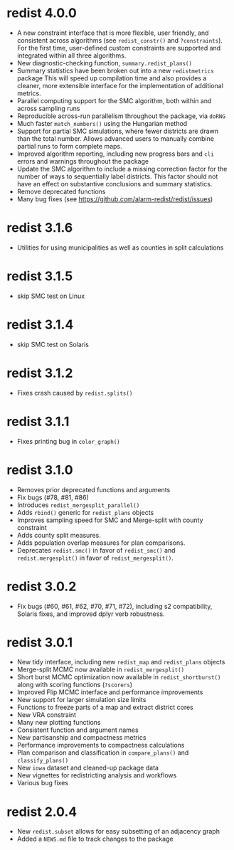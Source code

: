 # redist 4.0.0
* A new constraint interface that is more flexible, user friendly, and consistent 
across algorithms (see `redist_constr()` and `?constraints`). For the first time,
user-defined custom constraints are supported and integrated within all three 
algorithms.
* New diagnostic-checking function, `summary.redist_plans()`
* Summary statistics have been broken out into a new `redistmetrics` package
This will speed up compilation time and also provides a cleaner, more extensible 
interface for the implementation of additional metrics.
* Parallel computing support for the SMC algorithm, both within and across sampling runs
* Reproducible across-run parallelism throughout the package, via `doRNG`
* Much faster `match_numbers()` using the Hungarian method
* Support for partial SMC simulations, where fewer districts are drawn than the 
total number. Allows advanced users to manually combine partial runs to 
form complete maps.
* Improved algorithm reporting, including new progress bars and `cli` errors and 
warnings throughout the package
* Update the SMC algorithm to include a missing correction factor for the number
of ways to sequentially label districts. This factor should not have an effect
on substantive conclusions and summary statistics.
* Remove deprecated functions
* Many bug fixes (see https://github.com/alarm-redist/redist/issues)

# redist 3.1.6
* Utilities for using municipalities as well as counties in split calculations

# redist 3.1.5
* skip SMC test on Linux

# redist 3.1.4
* skip SMC test on Solaris

# redist 3.1.2
* Fixes crash caused by `redist.splits()`

# redist 3.1.1
* Fixes printing bug in `color_graph()`

# redist 3.1.0
* Removes prior deprecated functions and arguments
* Fix bugs (#78, #81, #86)
* Introduces `redist_mergesplit_parallel()`
* Adds `rbind()` generic for `redist_plans` objects
* Improves sampling speed for SMC and Merge-split with county constraint
* Adds county split measures.
* Adds population overlap measures for plan comparisons.
* Deprecates `redist.smc()` in favor of `redist_smc()` and `redist.mergesplit()` in favor of `redist_mergesplit()`.
# redist 3.0.2
* Fix bugs (#60, #61, #62, #70, #71, #72), including s2 compatibility, Solaris fixes, and improved dplyr verb robustness.

# redist 3.0.1

* New tidy interface, including new `redist_map` and `redist_plans` objects
* Merge-split MCMC now available in `redist_mergesplit()`
* Short burst MCMC optimization now available in `redist_shortburst()` along
  with scoring functions (`?scorers`)
* Improved Flip MCMC interface and performance improvements
* New support for larger simulation size limits
* Functions to freeze parts of a map and extract district cores
* New VRA constraint
* Many new plotting functions
* Consistent function and argument names
* New partisanship and compactness metrics
* Performance improvements to compactness calculations
* Plan comparison and classification in `compare_plans()` and `classify_plans()`
* New `iowa` dataset and cleaned-up package data
* New vignettes for redistricting analysis and workflows
* Various bug fixes


# redist 2.0.4

* New `redist.subset` allows for easy subsetting of an adjacency graph
* Added a `NEWS.md` file to track changes to the package
